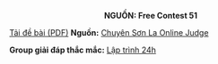 **<center>NGUỒN: Free Contest 51</center>**

[Tải đề bài (PDF)](/statements/2278/DFS.pdf)
**Nguồn:** [Chuyên Sơn La Online Judge](http://csloj.ddns.net/)

**Group giải đáp thắc mắc:** [Lập trình 24h](https://www.facebook.com/groups/1386904321519984)